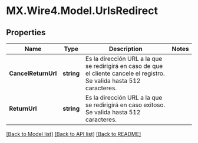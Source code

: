 # MX.Wire4.Model.UrlsRedirect
## Properties

Name | Type | Description | Notes
------------ | ------------- | ------------- | -------------
**CancelReturnUrl** | **string** | Es la dirección URL a la que se redirigirá en caso de que el cliente cancele el registro. Se valida hasta 512 caracteres. | 
**ReturnUrl** | **string** | Es la dirección URL a la que se redirigirá en caso exitoso. Se valida hasta 512 caracteres. | 

[[Back to Model list]](../README.md#documentation-for-models) [[Back to API list]](../README.md#documentation-for-api-endpoints) [[Back to README]](../README.md)

